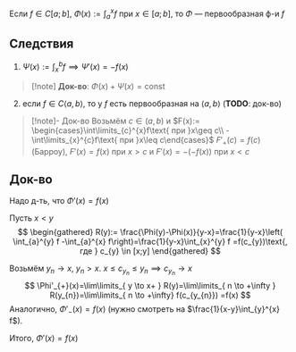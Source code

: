 Если $f \in C[a;b],\ \Phi(x):= \int_{a}^{x} f$ при $x \in [a;b]$, то $\Phi$ — первообразная ф-и $f$
## Следствия
1. $\Psi(x):= \int_{x}^{b} f \implies \Psi'(x)=-f(x)$
>[!note] **Док-во**: $\Phi(x)+\Psi(x)=\mathrm{const}$
2. если $f \in C\langle a,b \rangle,$ то у $f$ есть первообразная на $\langle a,b \rangle$ (**TODO**: док-во)
>[!note]- Док-во
> Возьмём $c \in(a,b)$ и $F(x):= \begin{cases}\int\limits_{c}^{x}f\text{ при }x\geq c\\ -\int\limits_{x}^{c}f\text{ при }x\leq c\end{cases}$
> $F'_{+}(c)=f(c)$ (Барроу), $F'(x)=f(x)$ при $x>c$ и $F'(x)=-(-f(x))$ при $x<c$
## Док-во

Надо д-ть, что $\Phi'(x)=f(x)$

Пусть $x<y$
$$
\begin{gathered}
R(y):= \frac{\Phi(y)-\Phi(x)}{y-x}=\frac{1}{y-x}\left( \int_{a}^{y} f -\int_{a}^{x} f\right)=\frac{1}{y-x}\int_{x}^{y} f =f(c_{y})\text{, где } c_{y} \in [x;y]
\end{gathered}
$$

Возьмём $y_{n}\to x,\ y_{n}>x$. $x\leq c_{y_{n}}\leq y_{n}\implies c_{y_{n}}\to x$
$$
\Phi'_{+}(x)=\lim\limits_{ y \to x+ } R(y)=\lim\limits_{ n \to +\infty } R(y_{n})=\lim\limits_{ n \to +\infty} f(c_{y_{n}}) =f(x)
$$
Аналогично, $\Phi'_{-}(x)=f(x)$ (нужно смотреть на $\frac{1}{x-y}\int_{y}^{x} f$). 

Итого, $\Phi'(x)=f(x)$